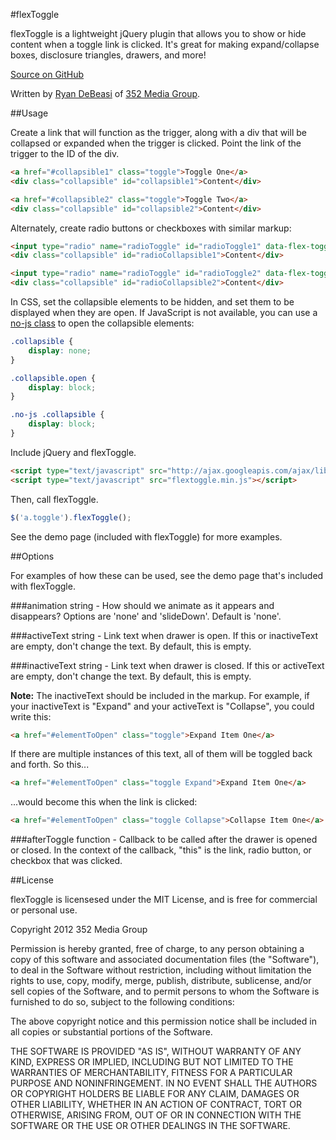 #flexToggle

flexToggle is a lightweight jQuery plugin that allows you to show or hide content when a toggle link is clicked. It's great for making expand/collapse boxes, disclosure triangles, drawers, and more!

[Source on GitHub](https://github.com/352Media/flexToggle)

Written by [Ryan DeBeasi](http://www.ryandebeasi.com/) of [352 Media Group](http://www.352media.com/).

##Usage

Create a link that will function as the trigger, along with a div that will be collapsed or expanded when the trigger is clicked. Point the link of the trigger to the ID of the div.

```html
<a href="#collapsible1" class="toggle">Toggle One</a>
<div class="collapsible" id="collapsible1">Content</div>

<a href="#collapsible2" class="toggle">Toggle Two</a>
<div class="collapsible" id="collapsible2">Content</div>
```

Alternately, create radio buttons or checkboxes with similar markup:
```html
<input type="radio" name="radioToggle" id="radioToggle1" data-flex-toggle-target="#radioCollapsible1" class="radioToggle"><label for="radioToggle1">Radio Toggle One</label>
<div class="collapsible" id="radioCollapsible1">Content</div>

<input type="radio" name="radioToggle" id="radioToggle2" data-flex-toggle-target="#radioCollapsible2" class="radioToggle"><label for="radioToggle2">Radio Toggle Two</label>
<div class="collapsible" id="radioCollapsible2">Content</div>
```

In CSS, set the collapsible elements to be hidden, and set them to be displayed when they are open. If JavaScript is not available, you can use a [no-js class](http://paulirish.com/2009/avoiding-the-fouc-v3/) to open the collapsible elements:

```css
.collapsible {
	display: none;
}

.collapsible.open {
	display: block;
}

.no-js .collapsible {
	display: block;
}
```

Include jQuery and flexToggle.

```html
<script type="text/javascript" src="http://ajax.googleapis.com/ajax/libs/jquery/1.7.2/jquery.min.js"></script>
<script type="text/javascript" src="flextoggle.min.js"></script>
```

Then, call flexToggle.

```javascript
$('a.toggle').flexToggle();
```

See the demo page (included with flexToggle) for more examples.

##Options

For examples of how these can be used, see the demo page that's included with flexToggle.

###animation
string - How should we animate as it appears and disappears? Options are 'none' and 'slideDown'. Default is 'none'.

###activeText
string - Link text when drawer is open. If this or inactiveText are empty, don't change the text. By default, this is empty.

###inactiveText
string - Link text when drawer is closed. If this or activeText are empty, don't change the text. By default, this is empty. 

**Note:** The inactiveText should be included in the markup. For example, if your inactiveText is "Expand" and your activeText is "Collapse", you could write this: 
```html
<a href="#elementToOpen" class="toggle">Expand Item One</a>
```

If there are multiple instances of this text, all of them will be toggled back and forth. So this...
```html
<a href="#elementToOpen" class="toggle Expand">Expand Item One</a>
```

...would become this when the link is clicked:
```html
<a href="#elementToOpen" class="toggle Collapse">Collapse Item One</a>
```

###afterToggle
function - Callback to be called after the drawer is opened or closed. In the context of the callback, "this" is the link, radio button, or checkbox that was clicked.

##License

flexToggle is licensesed under the MIT License, and is free for commercial or personal use.

Copyright 2012 352 Media Group

Permission is hereby granted, free of charge, to any person obtaining a copy of this software and associated documentation files (the "Software"), to deal in the Software without restriction, including without limitation the rights to use, copy, modify, merge, publish, distribute, sublicense, and/or sell copies of the Software, and to permit persons to whom the Software is furnished to do so, subject to the following conditions:

The above copyright notice and this permission notice shall be included in all copies or substantial portions of the Software.

THE SOFTWARE IS PROVIDED "AS IS", WITHOUT WARRANTY OF ANY KIND, EXPRESS OR IMPLIED, INCLUDING BUT NOT LIMITED TO THE WARRANTIES OF MERCHANTABILITY, FITNESS FOR A PARTICULAR PURPOSE AND NONINFRINGEMENT. IN NO EVENT SHALL THE AUTHORS OR COPYRIGHT HOLDERS BE LIABLE FOR ANY CLAIM, DAMAGES OR OTHER LIABILITY, WHETHER IN AN ACTION OF CONTRACT, TORT OR OTHERWISE, ARISING FROM, OUT OF OR IN CONNECTION WITH THE SOFTWARE OR THE USE OR OTHER DEALINGS IN THE SOFTWARE.